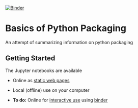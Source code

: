 [![Binder](https://mybinder.org/badge_logo.svg)](https://mybinder.org/v2/gh/simklein/basics-of-python/master)

# Basics of Python Packaging
An attempt of summarizing information on python packaging

## Getting Started
The Jupyter notebooks are available

* Online as [static web pages](http://nbviewer.ipython.org/github/simklein/basics-of-python-packaging/blob/master/basicsPythonPackaging.ipynb) 
* Local (offline) use on your computer

* **To do:** Online for [interactive use](https://mybinder.org/v2/gh/simklein/basics-of-python/master) using [binder](http://mybinder.org/)
